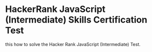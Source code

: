 # HackerRank JavaScript (Intermediate) Skills Certification Test 
this how to solve the Hacker Rank JavaScript (Intermediate) Test.